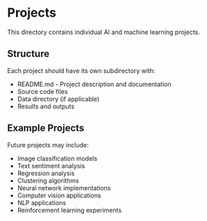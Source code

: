 # Projects

This directory contains individual AI and machine learning projects.

## Structure

Each project should have its own subdirectory with:
- README.md - Project description and documentation
- Source code files
- Data directory (if applicable)
- Results and outputs

## Example Projects

Future projects may include:
- Image classification models
- Text sentiment analysis
- Regression analysis
- Clustering algorithms
- Neural network implementations
- Computer vision applications
- NLP applications
- Reinforcement learning experiments
